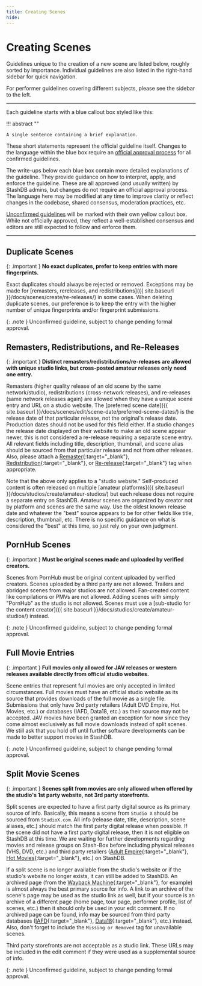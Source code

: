 ```yaml
---
title: Creating Scenes
hide:
---
```


# Creating Scenes

Guidelines unique to the creation of a new scene are listed below, roughly sorted by importance. Individual guidelines are also listed in the right-hand sidebar for quick navigation.

For performer guidelines covering different subjects, please see the sidebar to the left.

---

Each guideline starts with a blue callout box styled like this:

!!! abstract ""

    A single sentence containing a brief explanation.

These short statements represent the official guideline itself. Changes to the language within the blue box require an [official approval process](LINKZ) for all confirmed guidelines.

The write-ups below each blue box contain more detailed explanations of the guideline. They provide guidance on how to interpret, apply, and enforce the guideline. These are all approved (and usually written) by StashDB admins, but changes do not require an official approval process. The language here may be modified at any time to improve clarity or reflect changes in the codebase, shared consensus, moderation practices, etc.

[Unconfirmed guidelines](LINKZ) will be marked with their own yellow callout box. While not officially approved, they reflect a well-established consensus and editors are still expected to follow and enforce them.

---

## Duplicate Scenes

{: .important }
**No exact duplicates, prefer to keep entries with more fingerprints.**

Exact duplicates should always be rejected or removed. Exceptions may be made for [remasters, rereleases, and redistributions]({{ site.baseurl }}/docs/scenes/create/re-releases/) in some cases. When deleting duplicate scenes, our preference is to keep the entry with the higher number of unique fingerprints and/or fingerprint submissions.

{: .note }
Unconfirmed guideline, subject to change pending formal approval.

## Remasters, Redistributions, and Re-Releases

{: .important }
**Distinct remasters/redistributions/re-releases are allowed with unique studio links, but cross-posted amateur releases only need one entry.**

Remasters (higher quality release of an old scene by the same network/studio), redistributions (cross-network releases), and re-releases (same network releases again) are allowed when they have a unique scene entry and URL on a studio website. The [preferred scene date]({{ site.baseurl }}/docs/scenes/edit/scene-date/preferred-scene-dates/) is the release date of that particular release, not the original's release date. Production dates should not be used for this field either. If a studio changes the release date displayed on their website to make an old scene appear newer, this is not considered a re-release requiring a separate scene entry. All relevant fields including title, description, thumbnail, and scene alias should be sourced from that particular release and not from other releases. Also, please attach a [Remaster](https://stashdb.org/tags/faf494d6-9092-4dd5-86d7-0978c596b547){:target="_blank"}, [Redistribution](https://stashdb.org/tags/1a3906db-b644-41e3-9fe3-d0a26abb0930){:target="_blank"}, or [Re-release](https://stashdb.org/tags/8ffe05b5-9a21-4dba-a94c-c1e441790ece){:target="_blank"} tag when appropriate.

Note that the above only applies to a "studio website." Self-produced content is often released on multiple [amateur platforms]({{ site.baseurl }}/docs/studios/create/amateur-studios/) but each release does not require a separate entry on StashDB. Amateur scenes are organized by creator not by platform and scenes are the same way. Use the oldest known release date and whatever the "best" source appears to be for other fields like title, description, thumbnail, etc. There is no specific guidance on what is considered the "best" at this time, so just rely on your own judgment.

## PornHub Scenes

{: .important }
**Must be original scenes made and uploaded by verified creators.**

Scenes from PornHub must be original content uploaded by verified creators. Scenes uploaded by a third party are not allowed. Trailers and abridged scenes from major studios are not allowed. Fan-created content like compilations or PMVs are not allowed. Adding scenes with simply "PornHub" as the studio is not allowed. Scenes must use a [sub-studio for the content creator]({{ site.baseurl }}/docs/studios/create/amateur-studios/) instead.

{: .note }
Unconfirmed guideline, subject to change pending formal approval.

## Full Movie Entries

{: .important }
**Full movies only allowed for JAV releases or western releases available directly from official studio websites.**

Scene entries that represent full movies are only accepted in limited circumstances. Full movies must have an official studio website as its source that provides downloads of the full movie as a single file. Submissions that only have 3rd party retailers (Adult DVD Empire, Hot Movies, etc.) or databases (IAFD, Data18, etc.) as their source may not be accepted. JAV movies have been granted an exception for now since they come almost exclusively as full movie downloads instead of split scenes. We still ask that you hold off until further software developments can be made to better support movies in StashDB.

{: .note }
Unconfirmed guideline, subject to change pending formal approval.

## Split Movie Scenes

{: .important }
**Scenes split from movies are only allowed when offered by the studio's 1st party website, not 3rd party storefronts.**

Split scenes are expected to have a first party digital source as its primary source of info. Basically, this means a scene from `Studio X` should be sourced from `StudioX.com`. All info (release date, title, description, scene aliases, etc.) should match the first party digital release when possible. If the scene did not have a first party digital release, then it is not eligible on StashDB at this time. We are waiting for further developments regarding movies and release groups on Stash-Box before including physical releases (VHS, DVD, etc.) and third party retailers ([Adult Empire](https://www.adultdvdempire.com/){:target="_blank"}, [Hot Movies](https://www.hotmovies.com/){:target="_blank"}, etc.) on StashDB.

If a split scene is no longer available from the studio's website or if the studio's website no longer exists, it can still be added to StashDB. An archived page (from the [Wayback Machine](https://web.archive.org/){:target="_blank"}, for example) is almost always the best primary source for info. A link to an archive of the scene's page may be used as the studio link as well, but if your source is an archive of a different page (home page, tour page, performer profile, list of scenes, etc.) then it should only be used in your edit comment. If no archived page can be found, info may be sourced from third party databases ([IAFD](https://www.iafd.com/){:target="_blank"}, [Data18](https://www.data18.com/){:target="_blank"}, etc.) instead. Also, don't forget to include the `Missing or Removed` tag for unavailable scenes.

Third party storefronts are not acceptable as a studio link. These URLs may be included in the edit comment if they were used as a supplemental source of info.

{: .note }
Unconfirmed guideline, subject to change pending formal approval.
